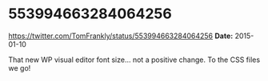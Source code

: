 # 553994663284064256
https://twitter.com/TomFrankly/status/553994663284064256
**Date:** 2015-01-10

That new WP visual editor font size… not a positive change. To the CSS files we go!
